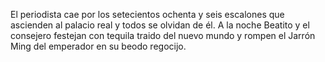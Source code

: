 El periodista cae por los setecientos ochenta y seis escalones que ascienden al palacio real y todos se olvidan de él. A la noche Beatito y el consejero festejan con tequila traido del nuevo mundo y rompen el Jarrón Ming del emperador en su beodo regocijo.